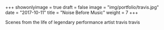 +++
showonlyimage = true
draft = false
image = "img/portfolio/travis.jpg"
date = "2017-10-11"
title = "Noise Before Music"
weight = 7
+++

Scenes from the life of legendary performance artist travis travis

<!--more-->
